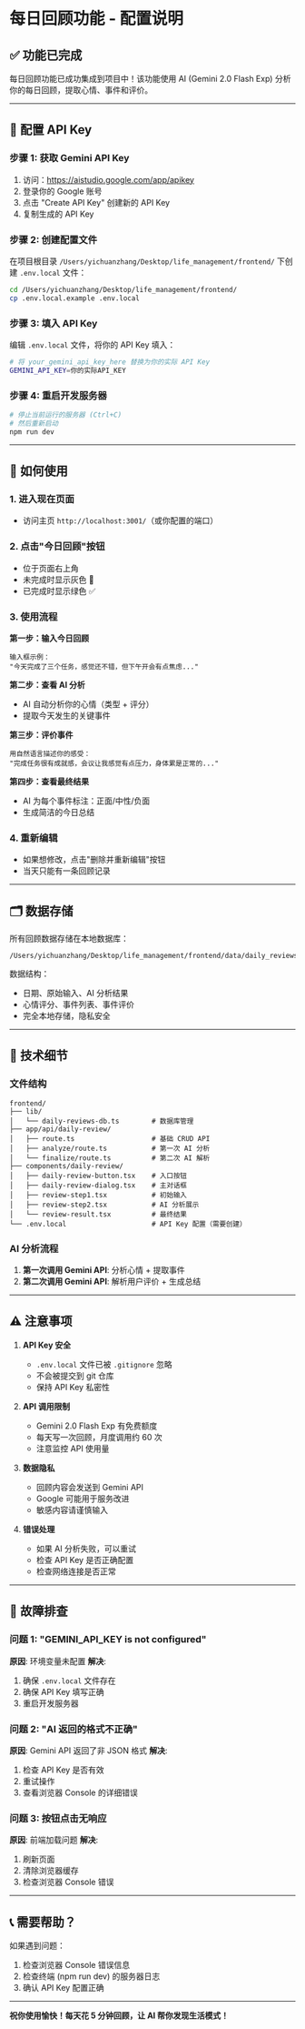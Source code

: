 # 每日回顾功能 - 配置说明

## ✅ 功能已完成

每日回顾功能已成功集成到项目中！该功能使用 AI (Gemini 2.0 Flash Exp) 分析你的每日回顾，提取心情、事件和评价。

---

## 🔑 配置 API Key

### 步骤 1: 获取 Gemini API Key

1. 访问：https://aistudio.google.com/app/apikey
2. 登录你的 Google 账号
3. 点击 "Create API Key" 创建新的 API Key
4. 复制生成的 API Key

### 步骤 2: 创建配置文件

在项目根目录 `/Users/yichuanzhang/Desktop/life_management/frontend/` 下创建 `.env.local` 文件：

```bash
cd /Users/yichuanzhang/Desktop/life_management/frontend/
cp .env.local.example .env.local
```

### 步骤 3: 填入 API Key

编辑 `.env.local` 文件，将你的 API Key 填入：

```bash
# 将 your_gemini_api_key_here 替换为你的实际 API Key
GEMINI_API_KEY=你的实际API_KEY
```

### 步骤 4: 重启开发服务器

```bash
# 停止当前运行的服务器 (Ctrl+C)
# 然后重新启动
npm run dev
```

---

## 📝 如何使用

### 1. 进入现在页面
- 访问主页 `http://localhost:3001/`（或你配置的端口）

### 2. 点击"今日回顾"按钮
- 位于页面右上角
- 未完成时显示灰色 📝
- 已完成时显示绿色 ✅

### 3. 使用流程

**第一步：输入今日回顾**
```
输入框示例：
"今天完成了三个任务，感觉还不错，但下午开会有点焦虑..."
```

**第二步：查看 AI 分析**
- AI 自动分析你的心情（类型 + 评分）
- 提取今天发生的关键事件

**第三步：评价事件**
```
用自然语言描述你的感受：
"完成任务很有成就感，会议让我感觉有点压力，身体累是正常的..."
```

**第四步：查看最终结果**
- AI 为每个事件标注：正面/中性/负面
- 生成简洁的今日总结

### 4. 重新编辑
- 如果想修改，点击"删除并重新编辑"按钮
- 当天只能有一条回顾记录

---

## 🗂️ 数据存储

所有回顾数据存储在本地数据库：
```
/Users/yichuanzhang/Desktop/life_management/frontend/data/daily_reviews.db
```

数据结构：
- 日期、原始输入、AI 分析结果
- 心情评分、事件列表、事件评价
- 完全本地存储，隐私安全

---

## 🔧 技术细节

### 文件结构
```
frontend/
├── lib/
│   └── daily-reviews-db.ts        # 数据库管理
├── app/api/daily-review/
│   ├── route.ts                   # 基础 CRUD API
│   ├── analyze/route.ts           # 第一次 AI 分析
│   └── finalize/route.ts          # 第二次 AI 解析
├── components/daily-review/
│   ├── daily-review-button.tsx    # 入口按钮
│   ├── daily-review-dialog.tsx    # 主对话框
│   ├── review-step1.tsx           # 初始输入
│   ├── review-step2.tsx           # AI 分析展示
│   └── review-result.tsx          # 最终结果
└── .env.local                     # API Key 配置（需要创建）
```

### AI 分析流程
1. **第一次调用 Gemini API**: 分析心情 + 提取事件
2. **第二次调用 Gemini API**: 解析用户评价 + 生成总结

---

## ⚠️ 注意事项

1. **API Key 安全**
   - `.env.local` 文件已被 `.gitignore` 忽略
   - 不会被提交到 git 仓库
   - 保持 API Key 私密性

2. **API 调用限制**
   - Gemini 2.0 Flash Exp 有免费额度
   - 每天写一次回顾，月度调用约 60 次
   - 注意监控 API 使用量

3. **数据隐私**
   - 回顾内容会发送到 Gemini API
   - Google 可能用于服务改进
   - 敏感内容请谨慎输入

4. **错误处理**
   - 如果 AI 分析失败，可以重试
   - 检查 API Key 是否正确配置
   - 检查网络连接是否正常

---

## 🐛 故障排查

### 问题 1: "GEMINI_API_KEY is not configured"
**原因**: 环境变量未配置
**解决**:
1. 确保 `.env.local` 文件存在
2. 确保 API Key 填写正确
3. 重启开发服务器

### 问题 2: "AI 返回的格式不正确"
**原因**: Gemini API 返回了非 JSON 格式
**解决**:
1. 检查 API Key 是否有效
2. 重试操作
3. 查看浏览器 Console 的详细错误

### 问题 3: 按钮点击无响应
**原因**: 前端加载问题
**解决**:
1. 刷新页面
2. 清除浏览器缓存
3. 检查浏览器 Console 错误

---

## 📞 需要帮助？

如果遇到问题：
1. 检查浏览器 Console 错误信息
2. 检查终端 (npm run dev) 的服务器日志
3. 确认 API Key 配置正确

---

**祝你使用愉快！每天花 5 分钟回顾，让 AI 帮你发现生活模式！**